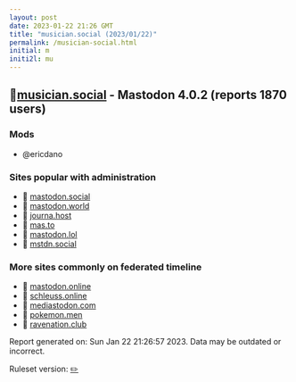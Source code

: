 ```yaml
---
layout: post
date: 2023-01-22 21:26 GMT
title: "musician.social (2023/01/22)"
permalink: /musician-social.html
initial: m
initi2l: mu
---
```


## 🐘[musician.social](https://musician.social) - Mastodon 4.0.2 (reports 1870 users)

### Mods
 * @ericdano

### Sites popular with administration

* 🐘 [mastodon.social](/mastodon-social.html)
* 🐘 [mastodon.world](/mastodon-world.html)
* 🐘 [journa.host](/journa-host.html)
* 🐘 [mas.to](/mas-to.html)
* 🐘 [mastodon.lol](/mastodon-lol.html)
* 🐘 [mstdn.social](/mstdn-social.html)

### More sites commonly on federated timeline

* 🐘 [mastodon.online](/mastodon-online.html)
* 🐘 [schleuss.online](/schleuss-online.html)
* 🐘 [mediastodon.com](/mediastodon-com.html)
* 🐘 [pokemon.men](/pokemon-men.html)
* 🐘 [ravenation.club](/ravenation-club.html)

Report generated on: Sun Jan 22 21:26:57 2023. Data may be outdated or incorrect.

Ruleset version: [✏️](/version-pencil)

